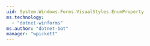```yaml
---
uid: System.Windows.Forms.VisualStyles.EnumProperty
ms.technology: 
  - "dotnet-winforms"
ms.author: "dotnet-bot"
manager: "wpickett"
---
```

